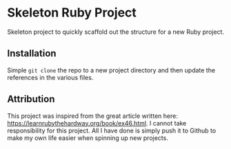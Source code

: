 # Skeleton Ruby Project
Skeleton project to quickly scaffold out the structure for a new Ruby project.

## Installation
Simple ```git clone``` the repo to  a new project directory and then update the references in the various files.

## Attribution
This project was inspired from the great article written here: https://learnrubythehardway.org/book/ex46.html.
I cannot take responsibility for this project. All I have done is simply push it to Github to make my own life easier when spinning up new projects.
